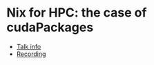 # Nix for HPC: the case of cudaPackages

* [Talk info](https://talks.nixcon.org/nixcon-2023/talk/T3FZ8A/)
* [Recording](https://media.ccc.de/v/nixcon-2023-36404-nix-for-hpc-the-case-of-cudapackages)
